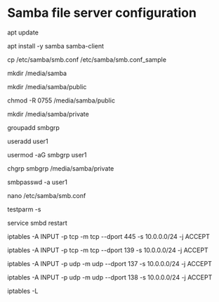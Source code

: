 # Samba file server configuration

apt update

apt install -y samba samba-client

cp /etc/samba/smb.conf /etc/samba/smb.conf_sample

mkdir /media/samba

mkdir /media/samba/public

chmod -R 0755 /media/samba/public

mkdir /media/samba/private

groupadd smbgrp

useradd user1

usermod -aG smbgrp user1

chgrp smbgrp /media/samba/private

smbpasswd -a user1

nano /etc/samba/smb.conf

testparm -s

service smbd restart

iptables -A INPUT -p tcp -m tcp --dport 445 -s 10.0.0.0/24 -j ACCEPT

iptables -A INPUT -p tcp -m tcp --dport 139 -s 10.0.0.0/24 -j ACCEPT

iptables -A INPUT -p udp -m udp --dport 137 -s 10.0.0.0/24 -j ACCEPT

iptables -A INPUT -p udp -m udp --dport 138 -s 10.0.0.0/24 -j ACCEPT

iptables -L
